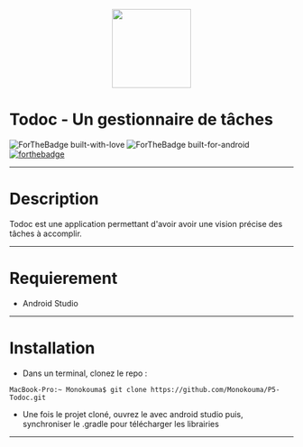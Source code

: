 <p align=center> 
  <img src="https://firebasestorage.googleapis.com/v0/b/go4lunch-89f10.appspot.com/o/lunch-box.png?alt=media&token=a5ae7552-9c2b-4ac1-adeb-e2b2fcc020eb" width="140" height="140">
</p>

# Todoc - Un gestionnaire de tâches 

![ForTheBadge built-with-love](http://ForTheBadge.com/images/badges/built-with-love.svg) ![ForTheBadge built-for-android](https://forthebadge.com/images/badges/built-for-android.svg) [![forthebadge](https://forthebadge.com/images/badges/made-with-kotlin.svg)](https://forthebadge.com)
***

# Description

Todoc est une application permettant d'avoir avoir une vision précise des tâches à
accomplir.
***

# Requierement

- Android Studio
***

# Installation

- Dans un terminal, clonez le repo : 
```console
MacBook-Pro:~ Monokouma$ git clone https://github.com/Monokouma/P5-Todoc.git
```
- Une fois le projet cloné, ouvrez le avec android studio puis, synchroniser le .gradle pour télécharger les librairies
***

